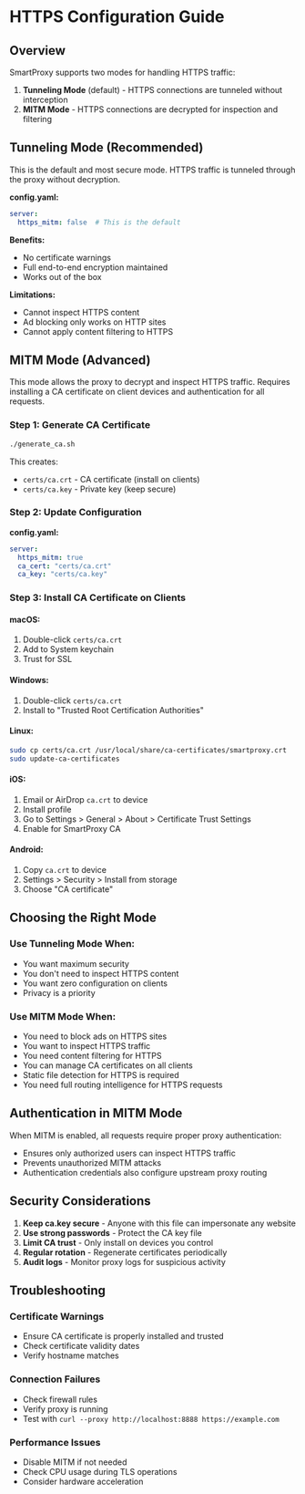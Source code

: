 # HTTPS Configuration Guide

## Overview

SmartProxy supports two modes for handling HTTPS traffic:

1. **Tunneling Mode** (default) - HTTPS connections are tunneled without interception
2. **MITM Mode** - HTTPS connections are decrypted for inspection and filtering

## Tunneling Mode (Recommended)

This is the default and most secure mode. HTTPS traffic is tunneled through the proxy without decryption.

**config.yaml:**
```yaml
server:
  https_mitm: false  # This is the default
```

**Benefits:**
- No certificate warnings
- Full end-to-end encryption maintained
- Works out of the box

**Limitations:**
- Cannot inspect HTTPS content
- Ad blocking only works on HTTP sites
- Cannot apply content filtering to HTTPS

## MITM Mode (Advanced)

This mode allows the proxy to decrypt and inspect HTTPS traffic. Requires installing a CA certificate on client devices and authentication for all requests.

### Step 1: Generate CA Certificate

```bash
./generate_ca.sh
```

This creates:
- `certs/ca.crt` - CA certificate (install on clients)
- `certs/ca.key` - Private key (keep secure)

### Step 2: Update Configuration

**config.yaml:**
```yaml
server:
  https_mitm: true
  ca_cert: "certs/ca.crt"
  ca_key: "certs/ca.key"
```

### Step 3: Install CA Certificate on Clients

#### macOS:
1. Double-click `certs/ca.crt`
2. Add to System keychain
3. Trust for SSL

#### Windows:
1. Double-click `certs/ca.crt`
2. Install to "Trusted Root Certification Authorities"

#### Linux:
```bash
sudo cp certs/ca.crt /usr/local/share/ca-certificates/smartproxy.crt
sudo update-ca-certificates
```

#### iOS:
1. Email or AirDrop `ca.crt` to device
2. Install profile
3. Go to Settings > General > About > Certificate Trust Settings
4. Enable for SmartProxy CA

#### Android:
1. Copy `ca.crt` to device
2. Settings > Security > Install from storage
3. Choose "CA certificate"

## Choosing the Right Mode

### Use Tunneling Mode When:
- You want maximum security
- You don't need to inspect HTTPS content
- You want zero configuration on clients
- Privacy is a priority

### Use MITM Mode When:
- You need to block ads on HTTPS sites
- You want to inspect HTTPS traffic
- You need content filtering for HTTPS
- You can manage CA certificates on all clients
- Static file detection for HTTPS is required
- You need full routing intelligence for HTTPS requests

## Authentication in MITM Mode

When MITM is enabled, all requests require proper proxy authentication:
- Ensures only authorized users can inspect HTTPS traffic
- Prevents unauthorized MITM attacks
- Authentication credentials also configure upstream proxy routing

## Security Considerations

1. **Keep ca.key secure** - Anyone with this file can impersonate any website
2. **Use strong passwords** - Protect the CA key file
3. **Limit CA trust** - Only install on devices you control
4. **Regular rotation** - Regenerate certificates periodically
5. **Audit logs** - Monitor proxy logs for suspicious activity

## Troubleshooting

### Certificate Warnings
- Ensure CA certificate is properly installed and trusted
- Check certificate validity dates
- Verify hostname matches

### Connection Failures
- Check firewall rules
- Verify proxy is running
- Test with `curl --proxy http://localhost:8888 https://example.com`

### Performance Issues
- Disable MITM if not needed
- Check CPU usage during TLS operations
- Consider hardware acceleration